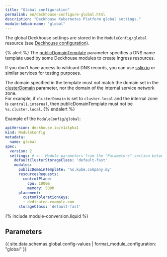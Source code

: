 ```yaml
---
title: "Global configuration"
permalink: en/deckhouse-configure-global.html
description: "Deckhouse Kubernetes Platform global settings."
module-kebab-name: "global"
---
```


The global Deckhouse settings are stored in the `ModuleConfig/global` resource (see [Deckhouse configuration](./#deckhouse-configuration)).

{% alert %}
The [publicDomainTemplate](#parameters-modules-publicdomaintemplate) parameter specifies a DNS name template used by some Deckhouse modules to create Ingress resources.

If you don't have access to wildcard DNS records, you can use [sslip.io](https://sslip.io) or similar services for testing purposes.

The domain specified in the template must not match the domain set in the [clusterDomain](installing/configuration.html#clusterconfiguration-clusterdomain) parameter, nor the domain of the internal service network zone.  
For example, if `clusterDomain` is set to `cluster.local` and the internal zone is `central1.internal`, then publicDomainTemplate must not be `%s.cluster.local`.
{% endalert %}

Example of the `ModuleConfig/global`:

```yaml
apiVersion: deckhouse.io/v1alpha1
kind: ModuleConfig
metadata:
  name: global
spec:
  version: 2
  settings: # <-- Module parameters from the "Parameters" section below.
    defaultClusterStorageClass: 'default-fast'
    modules:
      publicDomainTemplate: '%s.kube.company.my'
      resourcesRequests:
        controlPlane:
          cpu: 1000m
          memory: 500M
      placement:
        customTolerationKeys:
        - dedicated.example.com
      storageClass: 'default-fast'
```

{% include module-conversion.liquid %}

## Parameters

{{ site.data.schemas.global.config-values | format_module_configuration: "global" }}

